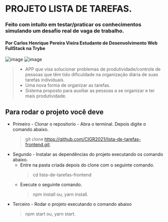 # PROJETO LISTA DE TAREFAS.
### Feito com intuíto em testar/praticar os conhecimentos simulando um desafio real de vaga de trabalho.
#### Por Carlos Henrique Pereira Vieira Estudante de Desenvolvimento Web FullStack na Trybe
![image](https://user-images.githubusercontent.com/78491183/140520487-7ae42676-5ae3-43db-b5ba-3ef24ee59ef8.png) ![image](https://user-images.githubusercontent.com/78491183/140520619-7c61696e-7b04-4af9-8530-e80b1cdf0f9f.png)

>- APP que visa solucionar problemas de produtividade/controle de pessoas que têm tido dificuldade na organização diária de suas tarefas individuais.
>- Uma nova forma de organizar as tarefas.
>- Sistema proposto para auxiliar as pessoas a se organizar e ter mais produtividade.

## Para rodar o projeto você deve
- Primeiro - Clonar o repositorio - Abra o terminal.
Depois digite o comando abaixo.
  > git clone https://github.com/CIGR2021/lista-de-tarefas-frontend.git.
- Segundo - Instalar as dependências do projeto executando os comando abaixo.
  * Entre na pasta criada depois do clone com o seguinte comando.
    > cd lista-de-tarefas-frontend
  * Execute o seguinte comando.
    > npm install ou,
    > yarn install.
- Terceiro - Rodar o projeto executando o comando abaixo
  > npm start ou,
  > yarn start.
